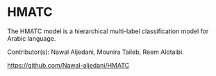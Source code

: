 # HMATC
The HMATC model is a hierarchical multi-label classification model for Arabic language.

Contributor(s): Nawal Aljedani,  Mounira Taileb,  Reem Alotaibi.

https://github.com/Nawal-aljedani/HMATC

